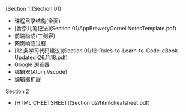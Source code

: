 [Section 1](Section 01)

-   课程目录结构(全面)
-   [香奈儿笔记法](Section 01/AppBreweryCornellNotesTemplate.pdf)
-   前端构成(三剑客)
-   网页响应过程
-   [12 条学习代码建议](Section 01/12-Rules-to-Learn-to-Code-eBook-Updated-26.11.18.pdf)
-   Google 浏览器
-   编辑器(Atom,Vscode)
-   编辑器扩展

Section 2

-   [HTML CHEETSHEET](Section 02/htmlcheatsheet.pdf)
